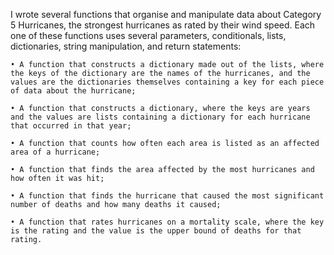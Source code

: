I wrote several functions that organise and manipulate data about Category 5 Hurricanes, the strongest hurricanes as rated by their wind speed. Each one of these functions uses several parameters, conditionals, lists, dictionaries, string manipulation, and return statements:

	• A function that constructs a dictionary made out of the lists, where the keys of the dictionary are the names of the hurricanes, and the values are the dictionaries themselves containing a key for each piece of data about the hurricane;
 
	• A function that constructs a dictionary, where the keys are years and the values are lists containing a dictionary for each hurricane that occurred in that year;
 
	• A function that counts how often each area is listed as an affected area of a hurricane;
 
	• A function that finds the area affected by the most hurricanes and how often it was hit;
 
	• A function that finds the hurricane that caused the most significant number of deaths and how many deaths it caused;
 
	• A function that rates hurricanes on a mortality scale, where the key is the rating and the value is the upper bound of deaths for that rating.
